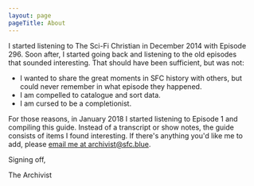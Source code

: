 ```yaml
---
layout: page
pageTitle: About
---
```


<div class="columns">
    <div class="column is-half">
I started listening to The Sci-Fi Christian in December 2014 with Episode 296. Soon after, I started going back and listening to the old episodes that sounded interesting. That should have been sufficient, but was not:

- I wanted to share the great moments in SFC history with others, but could never remember in what episode they happened.
- I am compelled to catalogue and sort data.
- I am cursed to be a completionist.

For those reasons, in January 2018 I started listening to Episode 1 and compiling this guide. Instead of a transcript or show notes, the guide consists of items I found interesting. If there's anything you'd like me to add, please [email me at archivist@sfc.blue](mailto:archivist@sfc.blue).

Signing off,

The Archivist
    </div>
</div>
